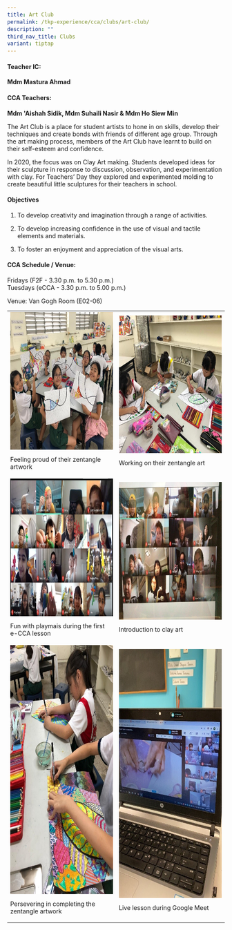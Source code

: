 ```yaml
---
title: Art Club
permalink: /tkp-experience/cca/clubs/art-club/
description: ""
third_nav_title: Clubs
variant: tiptap
---
```

<h4>Teacher IC:&nbsp;</h4>
<p><strong>Mdm Mastura Ahmad</strong>
</p>
<h4>CCA Teachers:&nbsp;</h4>
<p><strong>Mdm 'Aishah Sidik, Mdm Suhaili Nasir &amp; Mdm Ho Siew Min</strong>
</p>
<p>The Art Club is a place for student artists to hone in on skills, develop
their techniques and create bonds with friends of different age group.
Through the art making process, members of the Art Club have learnt to
build on their self-esteem and confidence.</p>
<p>In 2020, the focus was on Clay Art making. Students developed ideas for
their sculpture in response to discussion, observation, and experimentation
with clay. For Teachers’ Day they explored and experimented molding to
create beautiful little sculptures for their teachers in school.</p>
<h4>Objectives</h4>
<ol data-tight="true" class="tight">
<li>
<p>To develop creativity and imagination through a range of activities.</p>
</li>
<li>
<p>To develop increasing confidence in the use of visual and tactile elements
and materials.</p>
</li>
<li>
<p>To foster an enjoyment and appreciation of the visual arts.</p>
</li>
</ol>
<h4>CCA Schedule / Venue:</h4>
<p>Fridays (F2F - 3.30 p.m. to 5.30 p.m.)
<br>Tuesdays (eCCA - 3.30 p.m. to 5.00 p.m.)</p>
<p>Venue: Van Gogh Room (E02-06)</p>
<table style="minWidth: 50px">
<colgroup>
<col>
<col>
</colgroup>
<tbody>
<tr>
<td rowspan="1" colspan="1">
<div class="isomer-image-wrapper">
<img style="margin: auto; outline: 0px; padding: 0px; border: none; max-width: 100%; clear: both; display: block; width: 427px; height: 319px;" height="auto" width="100%" alt="1.jpg" src="/images/Feeling%20proud%20of%20their%20zentangle%20work.jpeg">
</div>
<p>Feeling proud of their zentangle artwork</p>
</td>
<td rowspan="1" colspan="1">
<div class="isomer-image-wrapper">
<img style="margin: auto; outline: 0px; padding: 0px; border: none; max-width: 100%; clear: both; display: block; text-align: center; width: 427px; height: 319px;" height="auto" width="100%" alt="2.jpg" src="/images/Working%20on%20their%20zentangle%20art.jpeg">
</div>
<p>Working on their zentangle art</p>
</td>
</tr>
<tr>
<td rowspan="1" colspan="1">
<div class="isomer-image-wrapper">
<img style="margin: auto; outline: 0px; padding: 0px; border: none; max-width: 100%; clear: both; display: block; width: 420px; height: 319px;" height="auto" width="100%" alt="3.jpg" src="/images/Fun%20with%20playmais%20during%20the%20first%20e%20CCA%20lesson.jpeg">
</div>
<p>Fun with playmais during the first e-CCA lesson</p>
</td>
<td rowspan="1" colspan="1">
<div class="isomer-image-wrapper">
<img style="margin: auto; outline: 0px; padding: 0px; border: none; max-width: 100%; clear: both; display: block; width: 428px; height: 319px;" height="auto" width="100%" alt="4.jpg" src="/images/Introduction%20to%20clay%20art.jpeg">
</div>
<p>Introduction to clay art</p>
</td>
</tr>
<tr>
<td rowspan="1" colspan="1">
<div class="isomer-image-wrapper">
<img style="margin: auto; outline: 0px; padding: 0px; border: none; max-width: 100%; clear: both; display: block; width: 418px; height: 577px;" height="auto" width="100%" alt="5.jpg" src="/images/Perserving%20in%20completing%20the%20zentangle%20artwork.jpeg">
</div>
<p>Persevering in completing the zentangle artwork</p>
</td>
<td rowspan="1" colspan="1">
<div class="isomer-image-wrapper">
<img style="margin: auto; outline: 0px; padding: 0px; border: none; max-width: 100%; clear: both; display: block; width: 419px; height: 577px;" height="auto" width="100%" alt="6.jpg" src="/images/Live%20lesson%20during%20Google%20Meet.jpeg">
</div>
<p>Live lesson during Google Meet</p>
</td>
</tr>
</tbody>
</table>
<p></p>